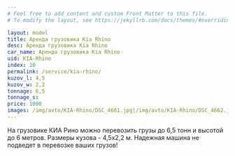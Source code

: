 ```yaml
---
# Feel free to add content and custom Front Matter to this file.
# To modify the layout, see https://jekyllrb.com/docs/themes/#overriding-theme-defaults

layout: model
title: Аренда грузовика Kia Rhino
desc: Аренда грузовика Kia Rhino
car_name: Аренда грузовика Kia Rhino
uid: KIA-Rhino
index: 10
permalink: /service/kia-rhino/
kuzov_l: 4,5
kuzov_w: 2,2
tonnage: 6,5
tonnage_s: 
price: 1000
images: /img/avto/KIA-Rhino/DSC_4661.jpg|/img/avto/KIA-Rhino/DSC_4662.jpg|/img/avto/KIA-Rhino/DSC_4665.jpg
---
```


На грузовике КИА Рино можно перевозить грузы до 6,5 тонн и высотой до 6 метров. 
Размеры кузова - 4,5х2,2 м. 
Надежная машина не подведет в перевозке ваших грузов!